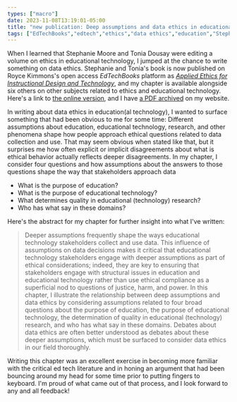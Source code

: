 ```yaml
---
types: ["macro"]
date: 2023-11-08T13:19:01-05:00
title: "new publication: Deep assumptions and data ethics in educational technology"
tags: ["EdTechBooks","edtech","ethics","data ethics","education","Stephanie Moore","Tonia Dousay","Royce Kimmons"]
---
```

When I learned that Stephanie Moore and Tonia Dousay were editing a volume on ethics in educational technology, I jumped at the chance to write something on data ethics. Stephanie and Tonia's book is now published on Royce Kimmons's open access *EdTechBooks* platform as *[Applied Ethics for Instructional Design and Technology](https://edtechbooks.org/applied_ethics_idt)*, and my chapter is available alongside six others on other subjects related to ethics and educational technology. Here's a link to [the online version](https://edtechbooks.org/applied_ethics_idt/edtech_data_ethics), and I have [a PDF archived](https://spencergreenhalgh.com/Greenhalgh_2023_data_ethics.pdf) on my website.

In writing about data ethics in education(al technology), I wanted to surface something that had been obvious to me for some time: Different assumptions about education, educational technology, research, and other phenomena shape how people approach ethical questions related to data collection and use. That may seem obvious when stated like that, but it surprises me how often explicit or implicit disagreements about what is ethical behavior actually reflects deeper disagreements. In my chapter, I consider four questions and how assumptions about the answers to those questions shape the way that stakeholders approach data 

* What is the purpose of education?
* What is the purpose of educational technology?
* What determines quality in educational (technology) research?
* Who has what say in these domains?

Here's the abstract for my chapter for further insight into what I've written: 

> Deeper assumptions frequently shape the ways educational technology stakeholders collect and use data. This influence of assumptions on data decisions makes it critical that educational technology stakeholders engage with deeper assumptions as part of ethical considerations; indeed, they are key to ensuring that stakeholders engage with structural issues in education and educational technology rather than use ethical compliance as a superficial nod to questions of justice, harm, and power. In this chapter, I illustrate the relationship between deep assumptions and data ethics by considering assumptions related to four broad questions about the purpose of education, the purpose of educational technology, the determination of quality in educational (technology) research, and who has what say in these domains. Debates about data ethics are often better understood as debates about these deeper assumptions, which must be surfaced to consider data ethics in our field thoroughly.

Writing this chapter was an excellent exercise in becoming more familiar with the critical ed tech literature and in honing an argument that had been bouncing around my head for some time prior to putting fingers to keyboard. I'm proud of what came out of that process, and I look forward to any and all feedback!
